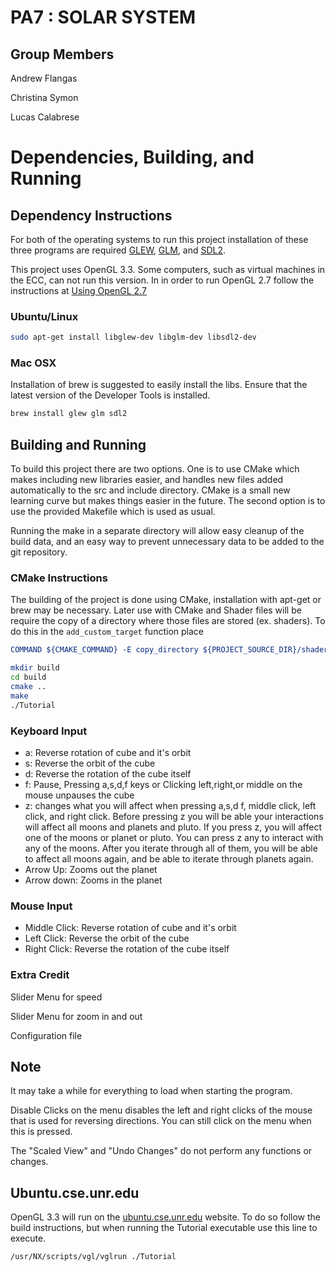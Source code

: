 # PA7 : SOLAR SYSTEM

## Group Members
Andrew Flangas

Christina Symon

Lucas Calabrese

# Dependencies, Building, and Running

## Dependency Instructions
For both of the operating systems to run this project installation of these three programs are required [GLEW](http://glew.sourceforge.net/), [GLM](http://glm.g-truc.net/0.9.7/index.html), and [SDL2](https://wiki.libsdl.org/Tutorials).

This project uses OpenGL 3.3. Some computers, such as virtual machines in the ECC, can not run this version. In in order to run OpenGL 2.7 follow the instructions at [Using OpenGL 2.7](https://github.com/HPC-Vis/computer-graphics/wiki/Using-OpenGL-2.7)

### Ubuntu/Linux
```bash
sudo apt-get install libglew-dev libglm-dev libsdl2-dev
```

### Mac OSX
Installation of brew is suggested to easily install the libs. Ensure that the latest version of the Developer Tools is installed.
```bash
brew install glew glm sdl2
```

## Building and Running
To build this project there are two options. One is to use CMake which makes including new libraries easier, and handles new files added automatically to the src and include directory. CMake is a small new learning curve but makes things easier in the future.
The second option is to use the provided Makefile which is used as usual.

Running the make in a separate directory will allow easy cleanup of the build data, and an easy way to prevent unnecessary data to be added to the git repository.  

### CMake Instructions
The building of the project is done using CMake, installation with apt-get or brew may be necessary. Later use with CMake and Shader files will be require the copy of a directory where those files are stored (ex. shaders). To do this in the ```add_custom_target``` function place 
```cmake
COMMAND ${CMAKE_COMMAND} -E copy_directory ${PROJECT_SOURCE_DIR}/shaders/ ${CMAKE_CURRENT_BINARY_DIR}/shaders
```

```bash
mkdir build
cd build
cmake ..
make
./Tutorial
```

### Keyboard Input
- a:          Reverse rotation of cube and it's orbit
- s:          Reverse the orbit of the cube
- d:          Reverse the rotation of the cube itself
- f:          Pause, Pressing a,s,d,f keys or Clicking left,right,or middle on the mouse unpauses the cube
- z: changes what you will affect when pressing a,s,d f, middle click, left click, and right click. Before pressing z you will be able your interactions will affect all moons and planets and pluto. If you press z, you will affect one of the moons or planet or pluto. You can press z any to interact with any of the moons. After you iterate through all of them, you will be able to affect all moons again, and be able to iterate through planets again.
- Arrow Up:   Zooms out the planet
- Arrow down: Zooms in the planet

### Mouse Input
- Middle Click:         Reverse rotation of cube and it's orbit
- Left Click:           Reverse the orbit of the cube
- Right Click:          Reverse the rotation of the cube itself


### Extra Credit
Slider Menu for speed

Slider Menu for zoom in and out

Configuration file

## Note
It may take a while for everything to load when starting the program.

Disable Clicks on the menu disables the left and right clicks of the mouse that is used for reversing directions. You can still click on the menu when this is pressed.

The "Scaled View" and "Undo Changes" do not perform any functions or changes.

## Ubuntu.cse.unr.edu
OpenGL 3.3 will run on the [ubuntu.cse.unr.edu](https://ubuntu.cse.unr.edu/) website. To do so follow the build instructions, but when running the Tutorial executable use this line to execute.
```bash
/usr/NX/scripts/vgl/vglrun ./Tutorial
```

